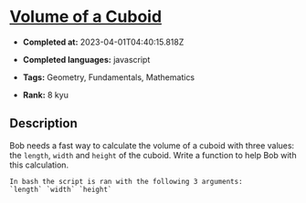 # [Volume of a Cuboid](https://www.codewars.com/kata/58261acb22be6e2ed800003a)

- **Completed at:** 2023-04-01T04:40:15.818Z

- **Completed languages:** javascript

- **Tags:** Geometry, Fundamentals, Mathematics

- **Rank:** 8 kyu

## Description

Bob needs a fast way to calculate the volume of a cuboid with three values: the `length`, `width` and `height` of the cuboid. Write a function to help Bob with this calculation.

```if:shell
In bash the script is ran with the following 3 arguments:
`length` `width` `height`
```
